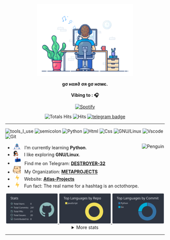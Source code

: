 <div align="center" width="50">

<img src="https://github.com/DESTROYER-32/DESTROYER-32/blob/main/images/dev-working_rounded.gif?raw=true" href="https://github.com/DESTROYER-32" alt="CoDiNg RocKs"  width="60%"/><br> 
  
<p><strong>gσ нαя∂ σя gσ нσмє.
<br><br> Vibing to : 🎧  </strong></p>

[![Spotify](https://novatorem-destroyer32s-projects.vercel.app/api/spotify)](https://open.spotify.com/user/zgz9ua5ggfxqktbyl9vjj93gb) <br>


![Totals Hits](https://komarev.com/ghpvc/?username=DESTROYER-32&style=flat&color=orange&label=PROFILE+VIEWS)
![Hits](https://hits.seeyoufarm.com/api/count/incr/badge.svg?url=https%3A%2F%2Fgithub.com%2FDESTROYER-32&count_bg=%2379C83D&title_bg=%23555555&icon=mediafire.svg&icon_color=%23E7E7E7&title=HITS&edge_flat=false)
[![telegram badge](https://img.shields.io/badge/DESTROYER-32-grey?style=flat&logo=telegram)](https://t.me/DESTRO_YER32) <br>
</div>

<hr></hr>

![tools_I_use](https://img.shields.io/badge/-%F0%9F%9A%80%20Tools%20I%20use-orange)
![semicolon](https://img.shields.io/badge/-%3A-orange)
![Python](https://img.shields.io/badge/Python-FFD43B?style=flat&logo=python&logoColor=darkgreen)
![Html](https://img.shields.io/badge/HTML5-E34F26?style=flat&logo=html5&logoColor=white)
![Css](https://img.shields.io/badge/CSS3-1572B6?style=flat&logo=css3&logoColor=white)
![GNU/Linux](https://img.shields.io/badge/Linux-FCC624?style=flat&logo=linux&logoColor=black)
![Vscode](https://img.shields.io/badge/Visual_Studio_Code-0078D4?style=flat&logo=visual%20studio%20code&logoColor=white)
![Git](https://img.shields.io/badge/GIT-E44C30?style=flat&logo=git&logoColor=white)

-  <img alt="GIF" src="https://github.com/DESTROYER-32/DESTROYER-32/blob/main/images/Developer.gif" width="25" /> &nbsp; I’m currently learning **Python**. <img align="right" src="https://raw.githubusercontent.com/Tarikul-Islam-Anik/Animated-Fluent-Emojis/master/Emojis/Animals/Penguin.png" alt="Penguin" width="15%" /><br>
- <img src="https://github.com/DESTROYER-32/DESTROYER-32/blob/main/images/linux_rounded.gif?raw=true" width="20" />&nbsp;&nbsp;&nbsp; I like exploring **GNU/Linux**. <br>
- <img src="https://github.com/DESTROYER-32/DESTROYER-32/blob/main/images/letterbox.gif?raw=true" width="25" /> &nbsp; Find me on Telegram: **[DESTROYER-32](https://t.me/DESTRO_YER32)**<br>
- <img src="https://github.com/DESTROYER-32/DESTROYER-32/blob/main/images/hyperkitty.gif?raw=true" width="25" /> &nbsp; My Organization: **[METAPROJECTS](https://github.com/MetaButler)**<br>
- &nbsp;&nbsp;<img src="https://github.com/DESTROYER-32/DESTROYER-32/blob/main/images/lightning.gif?raw=true" width="12" />&nbsp;&nbsp;&nbsp;&nbsp;Website: **[Atlas-Projects](https://www.atlas-projects.xyz)**<br>
- &nbsp;&nbsp;<img src="https://github.com/DESTROYER-32/DESTROYER-32/blob/main/images/lightning.gif?raw=true" width="12" />&nbsp;&nbsp;&nbsp;&nbsp;Fun fact: The real name for a hashtag is an octothorpe.<br>

<div align="center" >
<a  href="https://github.com/DESTROYER-32">

<img src="https://raw.githubusercontent.com/DESTROYER-32/profile-summary-cards/master/profile-summary-card-output/nord_dark/3-stats.svg" width="32.5%">
<img src="https://raw.githubusercontent.com/DESTROYER-32/profile-summary-cards/master/profile-summary-card-output/nord_dark/1-repos-per-language.svg" width="32.5%">
<img src="https://raw.githubusercontent.com/DESTROYER-32/profile-summary-cards/master/profile-summary-card-output/nord_dark/2-most-commit-language.svg" width="32.5%">

</a>

<details>
  <summary>More stats</summary>
  
<img align="center" src="https://raw.githubusercontent.com/DESTROYER-32/profile-summary-cards/master/profile-summary-card-output/nord_dark/0-profile-details.svg" >

</details>
  
<hr></hr>

<!--img src="https://github.com/DESTROYER-32/DESTROYER-32/blob/main/images/this_page_is.gif?raw=true"  width="40%"/-->

</div>
